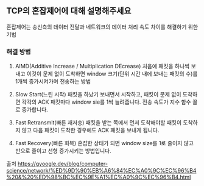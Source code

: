 ## TCP의 혼잡제어에 대해 설명해주세요


혼잡제어는 송신측의 데이터 전달과 네트워크의 데이터 처리 속도 차이를 해결하기 위한 기법


### 해결 방법
1. AIMD(Additive Increase / Multiplication DEcrease)
처음에 패킷을 하나씩 보내고 이것이 문제 없이 도착하면 window 크기(단위 시간 내에 보내는 패킷의 수)를 1개씩 증가시켜가며 전송하는 방법


2. Slow Start(느린 시작)
패킷을 하났기 보내면서 시작하고, 패킷이 문제 없이 도착하면 각각의 ACK 패킷마다 window sie를 1씩 늘려줍니다.
전송 속도가 지수 함수 꼴로 증가합니다.


3. Fast Retransmit(빠른 재저송)
패킷을 받는 쪽에서 먼저 도착해야할 패킷이 도착하지 않고 다음 패킷이 도착한 경우에도 ACK 패킷을 보내게 됩니다.


4. Fast Recovery(빠른 회복)
혼잡한 상태가 되면 window size를 1로 줄이지 않고 반으로 줄이고 선형 증가시키는 방법입니다.


출처
https://gyoogle.dev/blog/computer-science/network/%ED%9D%90%EB%A6%84%EC%A0%9C%EC%96%B4%20&%20%ED%98%BC%EC%9E%A1%EC%A0%9C%EC%96%B4.html